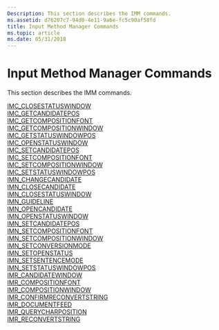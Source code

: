 ```yaml
---
Description: This section describes the IMM commands.
ms.assetid: d76207c7-94d0-4e11-9a6e-fc5c90af58fd
title: Input Method Manager Commands
ms.topic: article
ms.date: 05/31/2018
---
```


# Input Method Manager Commands

This section describes the IMM commands.

<dl>

[IMC\_CLOSESTATUSWINDOW](imc-closestatuswindow.md)  
[IMC\_GETCANDIDATEPOS](imc-getcandidatepos.md)  
[IMC\_GETCOMPOSITIONFONT](imc-getcompositionfont.md)  
[IMC\_GETCOMPOSITIONWINDOW](imc-getcompositionwindow.md)  
[IMC\_GETSTATUSWINDOWPOS](imc-getstatuswindowpos.md)  
[IMC\_OPENSTATUSWINDOW](imc-openstatuswindow.md)  
[IMC\_SETCANDIDATEPOS](imc-setcandidatepos.md)  
[IMC\_SETCOMPOSITIONFONT](imc-setcompositionfont.md)  
[IMC\_SETCOMPOSITIONWINDOW](imc-setcompositionwindow.md)  
[IMC\_SETSTATUSWINDOWPOS](imc-setstatuswindowpos.md)  
[IMN\_CHANGECANDIDATE](imn-changecandidate.md)  
[IMN\_CLOSECANDIDATE](imn-closecandidate.md)  
[IMN\_CLOSESTATUSWINDOW](imn-closestatuswindow.md)  
[IMN\_GUIDELINE](imn-guideline.md)  
[IMN\_OPENCANDIDATE](imn-opencandidate.md)  
[IMN\_OPENSTATUSWINDOW](imn-openstatuswindow.md)  
[IMN\_SETCANDIDATEPOS](imn-setcandidatepos.md)  
[IMN\_SETCOMPOSITIONFONT](imn-setcompositionfont.md)  
[IMN\_SETCOMPOSITIONWINDOW](imn-setcompositionwindow.md)  
[IMN\_SETCONVERSIONMODE](imn-setconversionmode.md)  
[IMN\_SETOPENSTATUS](imn-setopenstatus.md)  
[IMN\_SETSENTENCEMODE](imn-setsentencemode.md)  
[IMN\_SETSTATUSWINDOWPOS](imn-setstatuswindowpos.md)  
[IMR\_CANDIDATEWINDOW](imr-candidatewindow.md)  
[IMR\_COMPOSITIONFONT](imr-compositionfont.md)  
[IMR\_COMPOSITIONWINDOW](imr-compositionwindow.md)  
[IMR\_CONFIRMRECONVERTSTRING](imr-confirmreconvertstring.md)  
[IMR\_DOCUMENTFEED](imr-documentfeed.md)  
[IMR\_QUERYCHARPOSITION](imr-querycharposition.md)  
[IMR\_RECONVERTSTRING](imr-reconvertstring.md)  
</dl>

 

 



